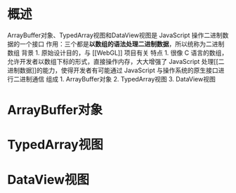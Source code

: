 # 概述
ArrayBuffer对象、TypedArray视图和DataView视图是 JavaScript 操作二进制数据的一个接口
作用：三个都是**以数组的语法处理二进制数据**，所以统称为二进制数组
背景
	1. 原始设计目的，与 [[WebGL]] 项目有关
特点
	1. 很像 C 语言的数组，允许开发者以数组下标的形式，直接操作内存，大大增强了 JavaScript 处理[[二进制数据]]的能力，使得开发者有可能通过 JavaScript 与操作系统的原生接口进行二进制通信
组成
	1. ArrayBuffer对象
	2. TypedArray视图
	3. DataView视图

# ArrayBuffer对象

# TypedArray视图

# DataView视图
